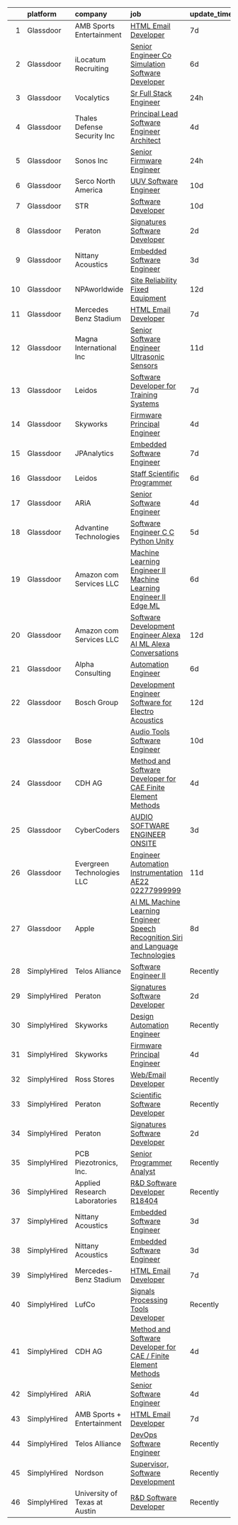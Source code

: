 

|    | platform    | company                        | job                                                                                                                                                                                                                                                                                                                                                                                                                                                                                                                                                                                                                                                                                                                                                                                                                                                                                                                                                                                                                                                                                                                                                                                                                                                                                                                                                                                                                                                                                                                                             | update_time   | location                |
|---:|:------------|:-------------------------------|:------------------------------------------------------------------------------------------------------------------------------------------------------------------------------------------------------------------------------------------------------------------------------------------------------------------------------------------------------------------------------------------------------------------------------------------------------------------------------------------------------------------------------------------------------------------------------------------------------------------------------------------------------------------------------------------------------------------------------------------------------------------------------------------------------------------------------------------------------------------------------------------------------------------------------------------------------------------------------------------------------------------------------------------------------------------------------------------------------------------------------------------------------------------------------------------------------------------------------------------------------------------------------------------------------------------------------------------------------------------------------------------------------------------------------------------------------------------------------------------------------------------------------------------------|:--------------|:------------------------|
|  1 | Glassdoor   | AMB Sports   Entertainment     | [HTML Email Developer](https://www.glassdoor.com/partner/jobListing.htm?pos=110&ao=1136043&s=58&guid=000001825d57049e95cb7495350c9b29&src=GD_JOB_AD&t=SR&vt=w&cs=1_e9bf5371&cb=1659423360480&jobListingId=1008028235126&jrtk=3-0-1g9ele167k61t801-1g9ele16pim8o800-eacde8b18bac105a-)                                                                                                                                                                                                                                                                                                                                                                                                                                                                                                                                                                                                                                                                                                                                                                                                                                                                                                                                                                                                                                                                                                                                                                                                                                                           | 7d            | Atlanta, GA             |
|  2 | Glassdoor   | iLocatum Recruiting            | [Senior Engineer   Co Simulation Software Developer](https://www.glassdoor.com/partner/jobListing.htm?pos=113&ao=1110586&s=58&guid=000001825d57049e95cb7495350c9b29&src=GD_JOB_AD&t=SR&vt=w&ea=1&cs=1_e9734b9b&cb=1659423360480&jobListingId=1008031184795&cpc=8795CF9063CD573D&jrtk=3-0-1g9ele167k61t801-1g9ele16pim8o800-3d7f67eb8dbe255a--6NYlbfkN0D1UcI9BXC1f5QSBjMbPamHM6GlmOeW7DhZo1lcFVxibe-vyE4u5NZNh4gYETyu5OMFhdH-WBklkaddU-TxotsMAFIXZ8lhyqh95OVXubFBgikApSy1URaL6nfvsi0uy7p44YIwUYwOjBvN1kQTFzH0pL2q51e43f2zZcrg3-KSUd8MLAz2NQJI1-EzcnAQvhjIBlthgZlLB5HTlpgNLZbSkdZJhxLFmU0QzBHtlkyvRuCBkt_M5pnnX93lyenIrip8inDzla774osVYLBOrMC9z8Xi_ahwTJdPdcPhyzYBh1VwPOqAy8w8Si2pW6lMC4JpFxmQQ3a0pcBzMOBqlCW3Emj8HhWRV2b8XkKPIvDuXEIcyWwd-MqcZK94iU2RAfXPf2yfOSRlGrbT2KzYvTL4zy_bx-d5Vn8-fSIoUdQHvNaySny9XKYzzv5-eOnW6cYUh-Un0DwxCeuR6AnmPuFE9w8gLEDZ1xZeAt1yjoM2z_szzJ8ZqP9S_3keaEq7amG395-q4XNoA2UH7Vvhm4byGF79ldt05kiq5xZrDJ9bh1xgIEDIBtu2)                                                                                                                                                                                                                                                                                                                                                                                                                                                                                                                                                                                                   | 6d            | Westmont, IL            |
|  3 | Glassdoor   | Vocalytics                     | [Sr  Full Stack Engineer](https://www.glassdoor.com/partner/jobListing.htm?pos=116&ao=1136043&s=58&guid=000001825d57049e95cb7495350c9b29&src=GD_JOB_AD&t=SR&vt=w&ea=1&cs=1_5c26f5b0&cb=1659423360481&jobListingId=1008045659637&jrtk=3-0-1g9ele167k61t801-1g9ele16pim8o800-8945c6b11cdb6226-)                                                                                                                                                                                                                                                                                                                                                                                                                                                                                                                                                                                                                                                                                                                                                                                                                                                                                                                                                                                                                                                                                                                                                                                                                                                   | 24h           | Remote                  |
|  4 | Glassdoor   | Thales Defense   Security  Inc | [Principal Lead Software Engineer Architect](https://www.glassdoor.com/partner/jobListing.htm?pos=127&ao=1136043&s=58&guid=000001825d57049e95cb7495350c9b29&src=GD_JOB_AD&t=SR&vt=w&cs=1_12011ed7&cb=1659423360482&jobListingId=1008036349123&jrtk=3-0-1g9ele167k61t801-1g9ele16pim8o800-90522da7da233ced-)                                                                                                                                                                                                                                                                                                                                                                                                                                                                                                                                                                                                                                                                                                                                                                                                                                                                                                                                                                                                                                                                                                                                                                                                                                     | 4d            | New York, NY            |
|  5 | Glassdoor   | Sonos  Inc                     | [Senior Firmware Engineer](https://www.glassdoor.com/partner/jobListing.htm?pos=117&ao=1136043&s=58&guid=000001825d57049e95cb7495350c9b29&src=GD_JOB_AD&t=SR&vt=w&cs=1_5cdf5a94&cb=1659423360481&jobListingId=1008045067501&jrtk=3-0-1g9ele167k61t801-1g9ele16pim8o800-6430edc7977b7480-)                                                                                                                                                                                                                                                                                                                                                                                                                                                                                                                                                                                                                                                                                                                                                                                                                                                                                                                                                                                                                                                                                                                                                                                                                                                       | 24h           | Louisville, KY          |
|  6 | Glassdoor   | Serco North America            | [UUV Software Engineer](https://www.glassdoor.com/partner/jobListing.htm?pos=124&ao=1136043&s=58&guid=000001825d57049e95cb7495350c9b29&src=GD_JOB_AD&t=SR&vt=w&cs=1_c01b16f0&cb=1659423360482&jobListingId=1008022024506&jrtk=3-0-1g9ele167k61t801-1g9ele16pim8o800-c10f041f04d1a0fd-)                                                                                                                                                                                                                                                                                                                                                                                                                                                                                                                                                                                                                                                                                                                                                                                                                                                                                                                                                                                                                                                                                                                                                                                                                                                          | 10d           | Newport, RI             |
|  7 | Glassdoor   | STR                            | [Software Developer](https://www.glassdoor.com/partner/jobListing.htm?pos=122&ao=1136043&s=58&guid=000001825d57049e95cb7495350c9b29&src=GD_JOB_AD&t=SR&vt=w&ea=1&cs=1_c06530fe&cb=1659423360481&jobListingId=1008023447856&jrtk=3-0-1g9ele167k61t801-1g9ele16pim8o800-d60648e76305f06c-)                                                                                                                                                                                                                                                                                                                                                                                                                                                                                                                                                                                                                                                                                                                                                                                                                                                                                                                                                                                                                                                                                                                                                                                                                                                        | 10d           | Dayton, OH              |
|  8 | Glassdoor   | Peraton                        | [Signatures Software Developer](https://www.glassdoor.com/partner/jobListing.htm?pos=104&ao=1110586&s=58&guid=000001825d57049e95cb7495350c9b29&src=GD_JOB_AD&t=SR&vt=w&cs=1_197fa6d8&cb=1659423360479&jobListingId=1008039349868&cpc=32EE424DE2B657EB&jrtk=3-0-1g9ele167k61t801-1g9ele16pim8o800-12b7d26dee4f4361--6NYlbfkN0Cx7R8OmodZU4Ze4hnUhR0Myw3_voyDLMHXumN7ynSuTrXceT3foN28OOGtcbbQ_775nrUtcEj3Ul0vLtzdamFe0Adhdve6qrEAT8Ivol-tXcF8bxWk0r1gBssjXWmRkIGjy8acjiZtQjOiAyyUnn_Cr58-YUJ4aKkcYNo0yl5RUpsWLzkfl9et0RAvYat0z12dqobaWFuvk8QrqiwXLkYSwL6NIZw0SWghDzh90V0_tqmqtvNVJl0RFKpohN-kDg8x84J7ObJKjQgchuGJM22JtYCZiszOXjRKB4iY3sJjl227deXwSpL53piqZI1XoMCBEEABtsaSuI6JwJ5L2DfJgn5qdZvEA6A2VBbpevVLot58j1IbSEzPPSZwsfsxM-coBRbaErDo5OK_UrKYCNptbzYqrDkoAHQq-JcPONXN9a36CIiWRDH-0uDJ-8BP8YWUyUTk-umGXKuMLO7c3FFW7AQ5Q9aYllo3ZYv3HB4S2hYj2vj9932VTOAT3HchqlBoczgGEJEoMw2QJgE2KotYinQj7-4NKL2NDmmIkvaKYQY7kr_-aBRLJUx1a_AXpN4uIXSvgn6RaDi-enFga49R0h0QmYSc5Bn2ibugBHGmlr3YbGlRE-AUln_0bpM1p6VudJvQUnQicqR9so4AgYJmUj39LSsu18Pblii0G2xZaLKeaP_W7oBHn-kZC-43-p9bDCT34qVh7b0GbJDouEH-5MGLpSNJRoHAGh0bRbfmrwZqyRgn-owwT5jgRy7S_msyFCNiG4ZsbvPDOaMP8To1EC1o0aNtru4SdZY38hyudhwO90YxTf6_69YaJSqBd7DkpgxkVKQwVKdG9nObEcURi54ooV1jWyKKVLAeEbuWT31A84-Ef5TW_ngbzuChXqplM4ZxUq6UrRMzNtkudtn2gARrWHhdpHVCA-APBV6w3Isn1B6DJnCJeDmXH2sk1UIdgvf6rkzgBxXNKWOJ7evjvGaKc7i0db5lKoMTN7FSw78Ro9F4vrVHLSLsqc2QxCUcf0MsP0RZLUp6LPfwN0DzXpugrka-Amk5q3FXcHfnAHWuh1WQdiM5hlBgpef_yjhiUk-FtF6EJtg1zyjwjZHEiU4nvl2E0l79zK3tClUxRul4TOw0kXeIAlCeFthD7B81qaG8Q0gPag%3D%3D) | 2d            | Bethesda, MD            |
|  9 | Glassdoor   | Nittany Acoustics              | [Embedded Software Engineer](https://www.glassdoor.com/partner/jobListing.htm?pos=103&ao=1110586&s=58&guid=000001825d57049e95cb7495350c9b29&src=GD_JOB_AD&t=SR&vt=w&ea=1&cs=1_f3ea13dd&cb=1659423360479&jobListingId=1008038298146&cpc=FDA93C03AE7AED37&jrtk=3-0-1g9ele167k61t801-1g9ele16pim8o800-0ea1849893469c83--6NYlbfkN0DfhRLDY5E7BVY3xhBTAobuSaZ3WR2SqAJ-w4NHeQGDZxuTLtiUsxSy8QBXJ2H4pCbw38-bo7P_bVKAwnqdF-Sn4qZ2uCo5pvG_GM1PTL_Bq58rSSAKQ192D_2f5Ej86OhFOm13DGp2Wk2WB5ggup-37_Sqc6LRpevodul_IJcceisAhrDJtv5G_26PII0NW5wdEnwJSnhX0coJ818svq_gexOt9KBG9oksPDWgwRwJ4NEfugQm03mFt_pykTZO1euM_VtiEp07za3E0eA6FxW57n6YVrC2dC4JEV9fLDLx_9YDLgbo7m95og3_xW2TapmqMRtcu2j222ZnBfUwYBDLeiV-shx6vUnhhEHIk2nvl0m-zrqoE31ipe-jy0lAt59OcE7XqyvsYkXJTWkZXwb3hnfoGGaP-yNuLT1ofkscGZtP6O1DHuohbiHwOi9a_wxCmmEd5ynctKlNhK2cklkcANSwuwFRUA7XUmPM-W0A2YuiXD-cCrl9qwgaCcV2eVFhcAieLMN-KQ%3D%3D)                                                                                                                                                                                                                                                                                                                                                                                                                                                                                                                                                                                                                                                               | 3d            | Remote                  |
| 10 | Glassdoor   | NPAworldwide                   | [Site Reliability Fixed Equipment](https://www.glassdoor.com/partner/jobListing.htm?pos=109&ao=1110586&s=58&guid=000001825d57049e95cb7495350c9b29&src=GD_JOB_AD&t=SR&vt=w&cs=1_2e6ff251&cb=1659423360480&jobListingId=1008017597150&cpc=AC285F3A3ECA6BB0&jrtk=3-0-1g9ele167k61t801-1g9ele16pim8o800-60281bf49e317670--6NYlbfkN0C9BnvUC2OfFUcEeCwFAziw5WmrWmoYFT5czV5v4GtF8yAU3TOaJTADF1LsBJ8rk5iv7Gh8VKDhOPS_p8J7U9bhFVVqw1_Cem1-JXhZ5rtrvRD1pSsEtWQAR9u1zyI8MmRoysoSE-JAxFY5warrbNJenPhDEoIXB8aIO2c18rDt8I2RXmZVWnCgyK32GEqqD6jR50yRFQq1P-P0o2TxBnwbbxmnCFbZQGFHGmG2ASdQgPJfiMFmdKvawln1gVV8ALD_zwqkFb9csKrdN25ZN5x6eGi9sX85B_nRwN0Ef8PaRApNK1SBoe8ttcUcmACXuwrampK9Glg5dM08vz7UfyQgA27Ihy10Kh9VdTajypXnFPiz8D4_5XYM77bdlrEKlfSCPodhqDh2VJJVpGrWZpI0OGnhlnaRq6xbx00ii2VD8fGP0uNU9oZO5LVo1eEuf5cvcd7zqoTpGYVvmrawCwnivVAt42ExdMHKms0xxZdjl1qGk9BpzCmYqAJ4k9ZLz17aZKel4lSz-qXxaYnF3dQdr2dnoyf1s_Y%3D)                                                                                                                                                                                                                                                                                                                                                                                                                                                                                                                                                                                                                                            | 12d           | Port Neches, TX         |
| 11 | Glassdoor   | Mercedes Benz Stadium          | [HTML Email Developer](https://www.glassdoor.com/partner/jobListing.htm?pos=112&ao=1136043&s=58&guid=000001825d57049e95cb7495350c9b29&src=GD_JOB_AD&t=SR&vt=w&ea=1&cs=1_efcaf3dd&cb=1659423360480&jobListingId=1008028184763&jrtk=3-0-1g9ele167k61t801-1g9ele16pim8o800-9a547699c45640b0-)                                                                                                                                                                                                                                                                                                                                                                                                                                                                                                                                                                                                                                                                                                                                                                                                                                                                                                                                                                                                                                                                                                                                                                                                                                                      | 7d            | Atlanta, GA             |
| 12 | Glassdoor   | Magna International Inc        | [Senior Software Engineer   Ultrasonic Sensors](https://www.glassdoor.com/partner/jobListing.htm?pos=126&ao=1136043&s=58&guid=000001825d57049e95cb7495350c9b29&src=GD_JOB_AD&t=SR&vt=w&cs=1_276e44f9&cb=1659423360482&jobListingId=1008020691159&jrtk=3-0-1g9ele167k61t801-1g9ele16pim8o800-9206e4547b050ee0-)                                                                                                                                                                                                                                                                                                                                                                                                                                                                                                                                                                                                                                                                                                                                                                                                                                                                                                                                                                                                                                                                                                                                                                                                                                  | 11d           | Auburn Hills, MI        |
| 13 | Glassdoor   | Leidos                         | [Software Developer for Training Systems](https://www.glassdoor.com/partner/jobListing.htm?pos=105&ao=1110586&s=58&guid=000001825d57049e95cb7495350c9b29&src=GD_JOB_AD&t=SR&vt=w&cs=1_1b59d457&cb=1659423360479&jobListingId=1008027833923&cpc=149B3D5996025BBA&jrtk=3-0-1g9ele167k61t801-1g9ele16pim8o800-183065c03579bde0--6NYlbfkN0CZUO70VSdYKA8PR3jfrSh5ljhqJhfDt0PzQCMubt8cRihWbmqO_-Ccw6DGinMZCyKXTah149IElIo13-QZQJcdQn15N9Jxw-gfH0vBNXQ83H-xL1VHb5T889X15fcU2GMZMPBZ13hyA7bZo_vy9UZYTq3zNO-5xR-6bX809QKaAVFMGuOU6xHa7rSBdZtQdFYn1vLfIKfaDU0gPv_7OZrEZ3Ape2iUIV-8brzNC31KWvYi1g9zvb1n5Ah6HqmY3NVJpJOlRUs8CUk3rwqIjKH8o1dv8T8O7wKAI5ixV-GVEROX5Tzy-CzVbjGpmgmX4pV7X-6Nb4iTpYu1pEmiGg00aVRDjOnqhvPajC_UsWazvs17O9X26uHg9muuHbGv91YpR8_l8C-fenTwEtVcaJ8OfjZLpZ3SPt6ZbwL-FAQR5-YcWtPHITT6zLkpEnNqzAMLId0XXRaxw-KP-YzBmwc4cC1xVY4k9x8zSmkkMIkd2hRavhrEw_YX8peh5z7SWILqo59kUbkn4_NbCTTkHWB_wTjJLffSN2lIiMvo3Al7ncqIQ7y7E6tHfg_7EtFMfReYwtZBktcbsWNWdrTBRXxcXgU6iegxgmessIceSM-IN9zJJ9Nr9M4gZuNwWpRc0on51BUPimQnIA%3D%3D)                                                                                                                                                                                                                                                                                                                                                                                                                                                                                                                       | 7d            | Bethesda, MD            |
| 14 | Glassdoor   | Skyworks                       | [Firmware Principal Engineer](https://www.glassdoor.com/partner/jobListing.htm?pos=101&ao=1110586&s=58&guid=000001825d57049e95cb7495350c9b29&src=GD_JOB_AD&t=SR&vt=w&cs=1_9bd454f8&cb=1659423360478&jobListingId=1008036261688&cpc=A50357DDA226FF0F&jrtk=3-0-1g9ele167k61t801-1g9ele16pim8o800-e7fab630f13f3fc8--6NYlbfkN0DHQ2YF_lzanMOpjgFd_u1JSCUjxU03gesn9XxhbS0077QO4yJjDmI95AhBT2FcdaxIbs9_5ufFmM-YOeCI_eI14COSbnENS7Xm_bkReTALQz_wHDcZr0zT8RRUAiWev8-4FyqD9pVDF2C6Ocnsg8d2QDBddscxrqgyz9YqlQD5h6u5Zk9ocRfW0YHhAs56OJBOkcJpGZFkVzHtbVis2U0aAZfUf8NUteVIDsSFRzm3befnW1_HSk2JIBkI75pGgZakl5Qas9XmdDCp2qfj8eYN656-jdLRj_sYMi9nNtddk8U2xtJhhAoZ-bZYFX6z_b4OA3sDP-3Il77pwvWFOcd-ctbLO4QuVjwcM7peMG4LEjK0SVXg0092IhlCAfCOpXWvA5CK4AND91GCYnM9SIQb9MfT1m6oquDnKNuo9zz-hiUVpf8qpPLv7sRR64axB1Igz87ee-Amsbbu1sLwRTH3P5U3roUsMZ5pzQgxBoZhcX6HWE5YVoWrSSnNOwwo0IJzqT-j4qJUbn_tovEHLhDcu7a3fkdNM_9QphZi9VvQEhSxocgnws9VeN37JPYe0K6PNV9oDifY_K-KfGZKmj1Vim08YOmTriXFSh33sF__BTtDh0mWsjV2x-wiutXo8zP07DFtBFCCi5FU9r1NIMiQ1fDcEsTaq3w%3D)                                                                                                                                                                                                                                                                                                                                                                                                                                                                                                                 | 4d            | Beaverton, OR           |
| 15 | Glassdoor   | JPAnalytics                    | [Embedded Software Engineer](https://www.glassdoor.com/partner/jobListing.htm?pos=121&ao=1136043&s=58&guid=000001825d57049e95cb7495350c9b29&src=GD_JOB_AD&t=SR&vt=w&cs=1_172f28c3&cb=1659423360481&jobListingId=1008027057037&jrtk=3-0-1g9ele167k61t801-1g9ele16pim8o800-884b5ac597197960-)                                                                                                                                                                                                                                                                                                                                                                                                                                                                                                                                                                                                                                                                                                                                                                                                                                                                                                                                                                                                                                                                                                                                                                                                                                                     | 7d            | East Falmouth, MA       |
| 16 | Glassdoor   | Leidos                         | [Staff Scientific Programmer](https://www.glassdoor.com/partner/jobListing.htm?pos=107&ao=1110586&s=58&guid=000001825d57049e95cb7495350c9b29&src=GD_JOB_AD&t=SR&vt=w&cs=1_3bd7cf3b&cb=1659423360480&jobListingId=1008032008142&cpc=155EB9D5185558AF&jrtk=3-0-1g9ele167k61t801-1g9ele16pim8o800-1f38abc9fade6d07--6NYlbfkN0CZUO70VSdYKA8PR3jfrSh5ljhqJhfDt0PzQCMubt8cRihWbmqO_-Ccw6DGinMZCyLjp7BOTRSlLWf3gecSskMubrtfqdweFHo-tiUJv3MS7mmsQgUZSSWJxsyjB2X_ymEgsC8kMBCxJYrrYD2Hlb7w2vJZ5jZQbRUgFj-m7MwtFVr8Ror86UFB9_57WIc2ZrurWQylWw6yd8gAHF4NGD8Tp51XKvnUWASmhVEQrEfaT1cvfKNMjDYlMBf_YAxXUwmJuhcwX9yDqo9pgqoc4hXvBaebXuSWHRo5HnXGJbOV4qIUkdrHzIdyFg173kp-BbTR9fTiMZEnHuBG1M4druiGiRJc2nO7bsz0rYeDBBcez0EarWBnvZ3ugfTAgD02DJ649ViNhmOKKim1uBALT6ssA6RkzSGVlaTLhzxnkSQcS55aUd17121pn9F82d1ovodgWTh9_USxwofrNfpTmB85CzwM0psZuBTuuQ7lUcxPu5-fUkvGsVa3inVue1AYz06J5f7_TEls7ujgdr9s-jVzSBYdeqpgQS37EwstuTqscBecsDXSnJqCAWiLP_2eqhSXNslFXIo6RCqm1zU51_RjaoH-zqfRmLxOOYWAt685N0uHWjNx2pt5)                                                                                                                                                                                                                                                                                                                                                                                                                                                                                                                                                               | 6d            | Bethesda, MD            |
| 17 | Glassdoor   | ARiA                           | [Senior Software Engineer](https://www.glassdoor.com/partner/jobListing.htm?pos=102&ao=1110586&s=58&guid=000001825d57049e95cb7495350c9b29&src=GD_JOB_AD&t=SR&vt=w&ea=1&cs=1_75a1e1a5&cb=1659423360479&jobListingId=1008035240533&cpc=20E46BB5786CE82A&jrtk=3-0-1g9ele167k61t801-1g9ele16pim8o800-b78ec25a90c1d2e7--6NYlbfkN0ACu_hgM4mYOpGjE6TXudS1eLEYdlotK5aSiNrSIRlNjrOhnyvEHI4weSDMNkvE9D-yU3HP4Z_0EnBQVlRSbZLubfsf3ZK9PqQ_eKRsPjQ-77vUPmwTjIOQRjHlS8X_NvFd8gqXIagl9hj-fpa52cc9sA5AD5--wB4o3yvvGZQhz-9QIDo6J-K8R2KBzMvidDB_0reiQccIPkzlbDGqh8Z5tC-werMNInGoqlGaySid86sT5AJob_Ov3_ZCWeKHYUhPQ0bT8-sDR_EQCuowAsVdvvFaK5eqHgI8xpuked_Cyt2v9ImJQATcg55QhbGlGIL97w8CUpJGwdVcZ1maXZjQOq9hQ8zWoZR6T3MBH4Gaa6KF1qWJKUE3JJ1UGzsyfsvU3ca0Tk_N-QVy__rvjgLWc6IHK4HfIWKN1ym501X5zgmQUpfi4v7xZn5BcxKydJuQjGMgJ9g1j_U-dHJxo_sYv2zB6cEZE73qq4J-CtZwbd_ZVw7uDHBawMvKSHbVFf0tWRYJkr91CQ%3D%3D)                                                                                                                                                                                                                                                                                                                                                                                                                                                                                                                                                                                                                                                                 | 4d            | Madison, VA             |
| 18 | Glassdoor   | Advantine Technologies         | [Software Engineer  C C    Python  Unity ](https://www.glassdoor.com/partner/jobListing.htm?pos=120&ao=1136043&s=58&guid=000001825d57049e95cb7495350c9b29&src=GD_JOB_AD&t=SR&vt=w&ea=1&cs=1_b28a21d1&cb=1659423360481&jobListingId=1008034437453&jrtk=3-0-1g9ele167k61t801-1g9ele16pim8o800-5aaf3de5b7adc6e3-)                                                                                                                                                                                                                                                                                                                                                                                                                                                                                                                                                                                                                                                                                                                                                                                                                                                                                                                                                                                                                                                                                                                                                                                                                                  | 5d            | Redmond, WA             |
| 19 | Glassdoor   | Amazon com Services LLC        | [Machine Learning Engineer II  Machine Learning Engineer II  Edge ML](https://www.glassdoor.com/partner/jobListing.htm?pos=119&ao=1136043&s=58&guid=000001825d57049e95cb7495350c9b29&src=GD_JOB_AD&t=SR&vt=w&cs=1_b13661e7&cb=1659423360481&jobListingId=1008029712894&jrtk=3-0-1g9ele167k61t801-1g9ele16pim8o800-e5498838ead6dea4-)                                                                                                                                                                                                                                                                                                                                                                                                                                                                                                                                                                                                                                                                                                                                                                                                                                                                                                                                                                                                                                                                                                                                                                                                            | 6d            | Cambridge, MA           |
| 20 | Glassdoor   | Amazon com Services LLC        | [Software Development Engineer   Alexa AI ML  Alexa Conversations](https://www.glassdoor.com/partner/jobListing.htm?pos=123&ao=1136043&s=58&guid=000001825d57049e95cb7495350c9b29&src=GD_JOB_AD&t=SR&vt=w&cs=1_471d0f58&cb=1659423360482&jobListingId=1008016435787&jrtk=3-0-1g9ele167k61t801-1g9ele16pim8o800-dfc5eb7ce745fb72-)                                                                                                                                                                                                                                                                                                                                                                                                                                                                                                                                                                                                                                                                                                                                                                                                                                                                                                                                                                                                                                                                                                                                                                                                               | 12d           | Sunnyvale, CA           |
| 21 | Glassdoor   | Alpha Consulting               | [Automation Engineer](https://www.glassdoor.com/partner/jobListing.htm?pos=108&ao=1110586&s=58&guid=000001825d57049e95cb7495350c9b29&src=GD_JOB_AD&t=SR&vt=w&ea=1&cs=1_b90d0178&cb=1659423360480&jobListingId=1008031063827&cpc=A65DF3A704A48F9B&jrtk=3-0-1g9ele167k61t801-1g9ele16pim8o800-0685a86701fb0c1d--6NYlbfkN0CmztqN_51rcXXt1zGaqXL2SM702I5KuCok5O3lQmzZOFwxmpqFAedJIljPvkZxaoEBbIogKBsaHYKYWbz3SdAg7oeV2NI8FN72Z8l1jmjO366gdF-F6YmzjUlS2VxE8Z1lElGYSdMe0hsZF2MpSR9APiXAN63P53BgGynGRJ3ghlCErUuNpehxQhGQMRKJsFu-TG2gogcr7ftlx2toTj5Q-wpS0vqYQPZz_xkUBlx8-N067sjdmVujwaCVicM2_aMtvrXG1lYCGLzQoqqdr68C8emXCU8oSXiQH-QUZ1wjNu5WjIwES2KlMuXBqgz4e3SgcxeK7jh3Vg6mPLvaRQJyHLGwS6uqCeDSwoEzLsyBXnx7mg3jf6dZgeM3Eq-muRDMb-LU93sZuqFda7WX5f5i7rbONebKQj4w2zHcV28Q09FqAKZE61dYiecZCGIYwSUFxw6VH_84iNCx4JfDrl8hiQVCH_Pumfrnl2adk_u63Oxhdik2SqghB36H8Blzp7UxgPKkwOI6JQ%3D%3D)                                                                                                                                                                                                                                                                                                                                                                                                                                                                                                                                                                                                                                                                      | 6d            | West Point, PA          |
| 22 | Glassdoor   | Bosch Group                    | [Development Engineer  Software for Electro Acoustics](https://www.glassdoor.com/partner/jobListing.htm?pos=118&ao=1136043&s=58&guid=000001825d57049e95cb7495350c9b29&src=GD_JOB_AD&t=SR&vt=w&ea=1&cs=1_a69053dd&cb=1659423360481&jobListingId=1008018898570&jrtk=3-0-1g9ele167k61t801-1g9ele16pim8o800-f418d82148d04c75-)                                                                                                                                                                                                                                                                                                                                                                                                                                                                                                                                                                                                                                                                                                                                                                                                                                                                                                                                                                                                                                                                                                                                                                                                                      | 12d           | Burnsville, MN          |
| 23 | Glassdoor   | Bose                           | [Audio Tools Software Engineer](https://www.glassdoor.com/partner/jobListing.htm?pos=115&ao=1136043&s=58&guid=000001825d57049e95cb7495350c9b29&src=GD_JOB_AD&t=SR&vt=w&cs=1_bb2fa1c7&cb=1659423360480&jobListingId=1008023325838&jrtk=3-0-1g9ele167k61t801-1g9ele16pim8o800-28a8ee5c65f161ae-)                                                                                                                                                                                                                                                                                                                                                                                                                                                                                                                                                                                                                                                                                                                                                                                                                                                                                                                                                                                                                                                                                                                                                                                                                                                  | 10d           | Remote                  |
| 24 | Glassdoor   | CDH AG                         | [Method and Software Developer for CAE   Finite Element Methods](https://www.glassdoor.com/partner/jobListing.htm?pos=114&ao=1136043&s=58&guid=000001825d57049e95cb7495350c9b29&src=GD_JOB_AD&t=SR&vt=w&ea=1&cs=1_96df0e5e&cb=1659423360480&jobListingId=1008035036576&jrtk=3-0-1g9ele167k61t801-1g9ele16pim8o800-86e6aa1c5ebc5de6-)                                                                                                                                                                                                                                                                                                                                                                                                                                                                                                                                                                                                                                                                                                                                                                                                                                                                                                                                                                                                                                                                                                                                                                                                            | 4d            | Remote                  |
| 25 | Glassdoor   | CyberCoders                    | [AUDIO SOFTWARE ENGINEER   ONSITE](https://www.glassdoor.com/partner/jobListing.htm?pos=111&ao=1110586&s=58&guid=000001825d57049e95cb7495350c9b29&src=GD_JOB_AD&t=SR&vt=w&ea=1&cs=1_14b05f68&cb=1659423360480&jobListingId=1008038419314&cpc=8795CF9063CD573D&jrtk=3-0-1g9ele167k61t801-1g9ele16pim8o800-f33fd6da9d120e76--6NYlbfkN0CpFJQzrgRR8WqXWK1qKKEqALWJw739KlKqr2H-MSI4eoBlI4EFrmor2FYZMP3muM3AyC5F4gtnZ2ADPTsYAE54IfWGQXwLjLVYkJSdAi_lNHT4wI-px9DPGh_WVrGzHMK_ER42oiC-rASm0WQvGjy1vAeAqBuNsOEsfEMFl8CAKiov4P6MmrMhnxSo7-X-oIpoQfFAHtGrcP8bnENv9PRkjv_iTxML3M1wmYa0GO9rlUwIYgML4VE685iKPdLIOwH8PAPewJ0gSggvg6TPJPAWPH17nF0Ya_2-0LnJnMB5Ho0tIYN9mZh9lBhmFa7Siqo2ahMwkcbz7cJ7L-ewtANdrIklJ8SJDJdwThVR04WYEBR8mH59hr2TU9WrwAJDpVMfEJcfKhcAHl_bzELDypqZ5v1KN9gWL93lRfivgUTt3hg95QUWHDY2-bFvxjrDF5m0VL2cxzZTiYZT2JV4HAh3_fP82jfGLf1IVhUrOGbAUqKcNeMETeXrseZX_2b8ID9if45XZJluK-4IccfJu28LN23XBwD8BhXG7T5OdExpRtYOrfPcO-85jffJkZo6t7eZi56pAMoYLX1XZeDCveofMH4mkU8vRUzsrleSLq-Xg4wQrN8wC0nRpte4hexPmDje-AOPho607BieswcOwUXOVCevwOpYJW2Vg9i0QCcpTvJOglFJ8M_iA7__JAX0lSifUyQV864ENXqpE4YKV-0-K5Fdck80Nexxs7HWSiwBt9Wbh_OfwCeJct0w4dgcClX8aGp2dF5A3OBMdIuuyO3lld8yk8tMhvzcFOCTAwYgEa55SrmjG6SyYLV0XTAExnHcZhxDMNqTx-8b85WcG1w9kaiaA613KyA2TXWYupb716ZakW8QwtRFVaKFrj51C2ug3ucCNTnihLGYtQIT3rR7r8beLnBJjH1Kh6yXhLta4hsWzrS3D-Jd46zmGP9Dfa2u0TKtbvPIcjBHW1zK_Fiz)                                                                                                                                                                                     | 3d            | San Jose, CA            |
| 26 | Glassdoor   | Evergreen Technologies  LLC    | [Engineer   Automation Instrumentation  AE22 02277999999](https://www.glassdoor.com/partner/jobListing.htm?pos=125&ao=1136043&s=58&guid=000001825d57049e95cb7495350c9b29&src=GD_JOB_AD&t=SR&vt=w&ea=1&cs=1_3498a6d3&cb=1659423360482&jobListingId=1008020224922&jrtk=3-0-1g9ele167k61t801-1g9ele16pim8o800-5333fbb3cc067167-)                                                                                                                                                                                                                                                                                                                                                                                                                                                                                                                                                                                                                                                                                                                                                                                                                                                                                                                                                                                                                                                                                                                                                                                                                   | 11d           | Philadelphia, PA        |
| 27 | Glassdoor   | Apple                          | [AI ML   Machine Learning Engineer  Speech Recognition   Siri and Language Technologies](https://www.glassdoor.com/partner/jobListing.htm?pos=106&ao=1110586&s=58&guid=000001825d57049e95cb7495350c9b29&src=GD_JOB_AD&t=SR&vt=w&cs=1_a012f863&cb=1659423360479&jobListingId=1008025019899&cpc=9C2286EA3771AAF6&jrtk=3-0-1g9ele167k61t801-1g9ele16pim8o800-c2d954e567e3d4b3--6NYlbfkN0BvKrLyj5gPmtZO9T8euul8TCxuuKNOtzRJOomxnwSEodTz2Bc-sPZlm1JPYWoVnTFEDzg0Vx42kRpR89GPxzVd3-X-QAocJl6LWkVdvmMNgjvLiCmnUmNab4ASL_z-nXeBHdLwnKJduunKJICJTVo56Ib4eNOYR6Rs2rwulJ13Vh5jDa5lVsQ_rpbbncV0Dg51RKB10Kcwcl4haqzkWYpgr2EpJMcs838M0zjxmrSSjTZPQPVoxwBoVILRUKO9_h4FJEW2H2euHnB3kLXtTTrNWvltNv9dNTggoF5dBD6sNzVw1SghJimeHOuQDPWmFQj8Ujc4RFnnIfkeGGSn3jc7wq0-_HGaabaSQXipV6cFMRrG9IiDbUI_dPoOt3U8A5o2UH8WDzHeKBQt_8XVmnx0XOpckklM3fKcFWj6pIRXRPVQfxqOOQe_cSbn7943oLcFTbbU3Kb83EtRUUK1Fk6lhEHqYoGD9HPW3YXQIoDZIbhxsrx1Vds2yT4j0B6xY9sRX169X-HRaRatLHpVGbC9EUxu_e3wP7OvBr0p-QjVftDFeaOg8vsGqUCP43_WFVaDT5FG2d8kvBPaDidJPlwNgBBwzhpX35LByn1zGEfqfjpn2vXFZlv84J9TGPYMhSUuhwyMh7F-jtWG2uMosponaDD_USBDA1fxG8K1znr5wXM6gq8X8Tf-1kuIpKPvaRYJxTGeBcaUp1lJlesjHPPzNoeSY_jMtvqG44EFOTad-ZKR_7ln402ooITP2BbpJ3YT08ukI9n1hTZE55URI0DlPVNVpOA1YPrdAgkiXhp0l-EuPkrv-z-SEffwksEmxNQP9-ggRf9Elqxj5De2n4fxtslZiU6cvZXvPcteMSRhZs8058QdZL8EY_bU0fjeKoZ9DoXW3jvOHZmfZl3iILieq4EUNTsNPY1a_WZBH1YwPGLMwCqbDSnOq-NLw0cZPNd77-VMKQiBoqkvEtO1XUPr3F4oKfKlU_9xCFqPw7duIfY1iluwybTwLu_9H2xuNSlMVfIGmDQkjuerMUPFB0pn)                                                                    | 8d            | Cambridge, MA           |
| 28 | SimplyHired | Telos Alliance                 | [Software Engineer II](https://www.simplyhired.com/job/kZV61agVwkyatDwMDME2qzHjMH0qxJ0TKghEY8Q5euA1eovU2CLQnQ?q=acoustic+developer)                                                                                                                                                                                                                                                                                                                                                                                                                                                                                                                                                                                                                                                                                                                                                                                                                                                                                                                                                                                                                                                                                                                                                                                                                                                                                                                                                                                                             | Recently      | United States           |
| 29 | SimplyHired | Peraton                        | [Signatures Software Developer](https://www.simplyhired.com/job/L-LMmTK2C4Y-VSnfqUXmHq2H9cBJjF50U1BTL0SHR_PjYA5WaMCFWA?q=acoustic+developer)                                                                                                                                                                                                                                                                                                                                                                                                                                                                                                                                                                                                                                                                                                                                                                                                                                                                                                                                                                                                                                                                                                                                                                                                                                                                                                                                                                                                    | 2d            | Bethesda, MD            |
| 30 | SimplyHired | Skyworks                       | [Design Automation Engineer](https://www.simplyhired.com/job/GMzk5upUbz1qF-SBrkSsFLsiN5caOM8v4mIg5O0FWal4rG395wgOhA?q=acoustic+developer)                                                                                                                                                                                                                                                                                                                                                                                                                                                                                                                                                                                                                                                                                                                                                                                                                                                                                                                                                                                                                                                                                                                                                                                                                                                                                                                                                                                                       | Recently      | Beaverton, OR           |
| 31 | SimplyHired | Skyworks                       | [Firmware Principal Engineer](https://www.simplyhired.com/job/yuEUvYe0pl4Po-wAwnXRdK_l9ULtLEgCAnIciQtolHAur5kp79b7-w?q=acoustic+developer)                                                                                                                                                                                                                                                                                                                                                                                                                                                                                                                                                                                                                                                                                                                                                                                                                                                                                                                                                                                                                                                                                                                                                                                                                                                                                                                                                                                                      | 4d            | Beaverton, OR           |
| 32 | SimplyHired | Ross Stores                    | [Web/Email Developer](https://www.simplyhired.com/job/iapHcCXyBAwSCQxFgqTzcH6pCeCWlT5U6RhkIjo60dultz2bPETatw?q=acoustic+developer)                                                                                                                                                                                                                                                                                                                                                                                                                                                                                                                                                                                                                                                                                                                                                                                                                                                                                                                                                                                                                                                                                                                                                                                                                                                                                                                                                                                                              | Recently      | Dublin, CA              |
| 33 | SimplyHired | Peraton                        | [Scientific Software Developer](https://www.simplyhired.com/job/7QYgSHmP-LaULOI13l0r_sxWb_0wHWMGwpZBJR4iEeFKmhhjsbVj-g?q=acoustic+developer)                                                                                                                                                                                                                                                                                                                                                                                                                                                                                                                                                                                                                                                                                                                                                                                                                                                                                                                                                                                                                                                                                                                                                                                                                                                                                                                                                                                                    | Recently      | Bethesda, MD            |
| 34 | SimplyHired | Peraton                        | [Signatures Software Developer](https://www.simplyhired.com/job/VhxXHzc1HuSwgvJxF9sKZQ2uXq6BwCFPmRIcEGeH9slcr0dBpgm7Wg?q=acoustic+developer)                                                                                                                                                                                                                                                                                                                                                                                                                                                                                                                                                                                                                                                                                                                                                                                                                                                                                                                                                                                                                                                                                                                                                                                                                                                                                                                                                                                                    | 2d            | Bethesda, MD            |
| 35 | SimplyHired | PCB Piezotronics, Inc.         | [Senior Programmer Analyst](https://www.simplyhired.com/job/eQBYwWiHkxugufpP5RasTROUJ8GSCTQyB7il0JPt8M58snoQJ9LUjQ?q=acoustic+developer)                                                                                                                                                                                                                                                                                                                                                                                                                                                                                                                                                                                                                                                                                                                                                                                                                                                                                                                                                                                                                                                                                                                                                                                                                                                                                                                                                                                                        | Recently      | Depew, NY               |
| 36 | SimplyHired | Applied Research Laboratories  | [R&D Software Developer R18404](https://www.simplyhired.com/job/iYsUoC4YVp2iNY6b_JtpfN9L4H2iAgnSxyEYjA8MjR38__eDQ3Tw0g?q=acoustic+developer)                                                                                                                                                                                                                                                                                                                                                                                                                                                                                                                                                                                                                                                                                                                                                                                                                                                                                                                                                                                                                                                                                                                                                                                                                                                                                                                                                                                                    | Recently      | Austin, TX              |
| 37 | SimplyHired | Nittany Acoustics              | [Embedded Software Engineer](https://www.simplyhired.com/job/1KQOCBmqTQS6VN0wgWGOGhQPKFwCICyDOq9hXVgmI30jMlOOT1w0Xw?q=acoustic+developer)                                                                                                                                                                                                                                                                                                                                                                                                                                                                                                                                                                                                                                                                                                                                                                                                                                                                                                                                                                                                                                                                                                                                                                                                                                                                                                                                                                                                       | 3d            | Remote                  |
| 38 | SimplyHired | Nittany Acoustics              | [Embedded Software Engineer](https://www.simplyhired.com/job/1KQOCBmqTQS6VN0wgWGOGhQPKFwCICyDOq9hXVgmI30jMlOOT1w0Xw?q=acoustic+developer)                                                                                                                                                                                                                                                                                                                                                                                                                                                                                                                                                                                                                                                                                                                                                                                                                                                                                                                                                                                                                                                                                                                                                                                                                                                                                                                                                                                                       | 3d            | Remote                  |
| 39 | SimplyHired | Mercedes-Benz Stadium          | [HTML Email Developer](https://www.simplyhired.com/job/fY2w_fRRswCzqrXijLXSH2JBF89JdcDfj5Fo0QCk3zhuXbCXVpOY3w?q=acoustic+developer)                                                                                                                                                                                                                                                                                                                                                                                                                                                                                                                                                                                                                                                                                                                                                                                                                                                                                                                                                                                                                                                                                                                                                                                                                                                                                                                                                                                                             | 7d            | Atlanta, GA             |
| 40 | SimplyHired | LufCo                          | [Signals Processing Tools Developer](https://www.simplyhired.com/job/cslOxdKdvUXetFQggcDO-gXqX22wvRw110Sgcs5J9Vnf-CrBhEqX-g?q=acoustic+developer)                                                                                                                                                                                                                                                                                                                                                                                                                                                                                                                                                                                                                                                                                                                                                                                                                                                                                                                                                                                                                                                                                                                                                                                                                                                                                                                                                                                               | Recently      | Baltimore, MD           |
| 41 | SimplyHired | CDH AG                         | [Method and Software Developer for CAE / Finite Element Methods](https://www.simplyhired.com/job/-PwpaSww9pIsSSdq8eeKSiCqpSwU9Z7WesweKJU1KIB1qSkYA47s8w?q=acoustic+developer)                                                                                                                                                                                                                                                                                                                                                                                                                                                                                                                                                                                                                                                                                                                                                                                                                                                                                                                                                                                                                                                                                                                                                                                                                                                                                                                                                                   | 4d            | Remote                  |
| 42 | SimplyHired | ARiA                           | [Senior Software Engineer](https://www.simplyhired.com/job/X-GSSLpSSt5Iz3XBT09wOmri3pGwnhTA6JwCu5-oxS7NLrehOaPbFA?q=acoustic+developer)                                                                                                                                                                                                                                                                                                                                                                                                                                                                                                                                                                                                                                                                                                                                                                                                                                                                                                                                                                                                                                                                                                                                                                                                                                                                                                                                                                                                         | 4d            | Seattle, WA +1 location |
| 43 | SimplyHired | AMB Sports + Entertainment     | [HTML Email Developer](https://www.simplyhired.com/job/8aucyu25m1bkD30zy41bgoyS9AlU-Tfui9uZYPavFSXfKM1gpraC8g?q=acoustic+developer)                                                                                                                                                                                                                                                                                                                                                                                                                                                                                                                                                                                                                                                                                                                                                                                                                                                                                                                                                                                                                                                                                                                                                                                                                                                                                                                                                                                                             | 7d            | Atlanta, GA             |
| 44 | SimplyHired | Telos Alliance                 | [DevOps Software Engineer](https://www.simplyhired.com/job/60pzz4L5D8jyQznk7xCHuh-sXpm8UKepKgOSUU5hK41ghLTOS_rCAA?q=acoustic+developer)                                                                                                                                                                                                                                                                                                                                                                                                                                                                                                                                                                                                                                                                                                                                                                                                                                                                                                                                                                                                                                                                                                                                                                                                                                                                                                                                                                                                         | Recently      | United States           |
| 45 | SimplyHired | Nordson                        | [Supervisor, Software Development](https://www.simplyhired.com/job/iQzzo1syGvp_LK8EJJqfW1QgjC_kO-c6mh7ke3kUDToUb4_3_pNFMw?q=acoustic+developer)                                                                                                                                                                                                                                                                                                                                                                                                                                                                                                                                                                                                                                                                                                                                                                                                                                                                                                                                                                                                                                                                                                                                                                                                                                                                                                                                                                                                 | Recently      | Carlsbad, CA            |
| 46 | SimplyHired | University of Texas at Austin  | [R&D Software Developer](https://www.simplyhired.com/job/vqHuy_oZJgXYZ1HSMIdDPj22ukbWjaDArX3G_rEkMwPmFtnM5JtubQ?q=acoustic+developer)                                                                                                                                                                                                                                                                                                                                                                                                                                                                                                                                                                                                                                                                                                                                                                                                                                                                                                                                                                                                                                                                                                                                                                                                                                                                                                                                                                                                           | Recently      | Austin, TX              |